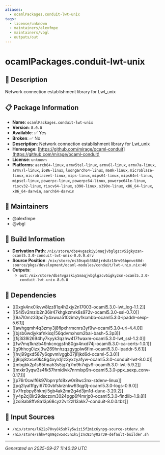 ```yaml
---
aliases:
  - ocamlPackages.conduit-lwt-unix
tags:
  - license/unknown
  - maintainers/alexfmpe
  - maintainers/vbgl
  - outputs/out
---
```


# ocamlPackages.conduit-lwt-unix

## 📝 Description

Network connection establishment library for Lwt_unix

## 📋 Package Information

- **Name**: `ocamlPackages.conduit-lwt-unix`
- **Version**: `8.0.0`
- **Available**: ✅ Yes
- **Broken**: ✅ No
- **Description**: Network connection establishment library for Lwt_unix
- **Homepage**: [https://github.com/mirage/ocaml-conduit](https://github.com/mirage/ocaml-conduit)
- **License**: `unknown`
- **Platforms**: `aarch64-linux`, `armv5tel-linux`, `armv6l-linux`, `armv7a-linux`, `armv7l-linux`, `i686-linux`, `loongarch64-linux`, `m68k-linux`, `microblaze-linux`, `microblazeel-linux`, `mips-linux`, `mips64-linux`, `mips64el-linux`, `mipsel-linux`, `powerpc-linux`, `powerpc64-linux`, `powerpc64le-linux`, `riscv32-linux`, `riscv64-linux`, `s390-linux`, `s390x-linux`, `x86_64-linux`, `x86_64-darwin`, `aarch64-darwin`
## 👥 Maintainers

- @alexfmpe
- @vbgl


## 🔧 Build Information

- **Derivation Path**: `/nix/store/dbs4vgazkiy5maqjvbglgzcv5igkyzsn-ocaml5.3.0-conduit-lwt-unix-8.0.0.drv`
- **Source Position**: `/nix/store/ns30sqxb36k8jrds8z18rv96bpnwc60d-source/pkgs/development/ocaml-modules/conduit/lwt-unix.nix:40`
- **Outputs**:
  - `out`:  `/nix/store/dbs4vgazkiy5maqjvbglgzcv5igkyzsn-ocaml5.3.0-conduit-lwt-unix-8.0.0`

## 🔗 Dependencies

- [[0xgk4nx0lkvw8lzz81q4h2xjy2n17003-ocaml5.3.0-lwt_log-1.1.2]]
- [[54i5v2mzib2n36ir47khgkzmrk8s972v-ocaml5.3.0-ssl-0.7.0]]
- [[9a7l0mz33pc7y4xwxa510zimzy1kcmbb-ocaml5.3.0-ipaddr-sexp-5.6.1]]
- [[awhgqmh4q3zmy3j8flpxhrmcnrs3yf9w-ocaml5.3.0-uri-4.4.0]]
- [[bjsb6wdjykafnkixq156qdvmxhsm2bai-bash-5.3p3]]
- [[fij3i39i2694hy7kyyk3qzhw417fwaxm-ocaml5.3.0-lwt_ssl-1.2.0]]
- [[fw7mq1knzb49nkcnqgsfn80gx4nxd74j-ocaml5.3.0-ca-certs-1.0.1]]
- [[g9hhcg0izxj3w269hnhzqzgygplw6fim-ocaml5.3.0-ipaddr-5.6.1]]
- [[hvj99gxd587y6qpvmlvggb37jl1jkd6d-ocaml-5.3.0]]
- [[j8lpj8zxcv0k49g4xyrdj1z3yxzyafyw-ocaml5.3.0-conduit-lwt-8.0.0]]
- [[mbgbk2p1s65fmah3s5jg7q7m9h7vjjv9-ocaml5.3.0-lwt-5.9.2]]
- [[mxkr3yqw3s4fk57hrnidivk7nrmlxp9n-ocaml5.3.0-ppx_sexp_conv-0.17.1]]
- [[p76r0cwlf6k97ibprrpfd8xw0r8wc3nx-stdenv-linux]]
- [[pq2lyal1fgyi6700vbfskrznkw93qg0j-ocaml5.3.0-logs-0.9.0]]
- [[v7frpbpy8hkmji5gb4ak2mr2g4d3jm1d-dune-3.20.2]]
- [[y4p2cj0lr29dsczxm3024pgp6f4mrjp0-ocaml5.3.0-findlib-1.9.8]]
- [[zsi8ab8ffv8a13p68cyz2vr2zl13akk7-conduit-8.0.0.tbz]]

## 📁 Input Sources

- `/nix/store/l622p70vy8k5sh7y5wizi5f2mic6ynpg-source-stdenv.sh`
- `/nix/store/shkw4qm9qcw5sc5n1k5jznc83ny02r39-default-builder.sh`

---
*Generated on 2025-09-27 11:40:29 UTC*
